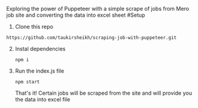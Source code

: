 Exploring the power of Puppeteer with a simple scrape of jobs from Mero job site and converting the data into excel sheet
#Setup
1. Clone this repo
```
https://github.com/taukirsheikh/scraping-job-with-puppeteer.git
```
2. Instal dependencies
   ```
   npm i
   ```
3. Run the index.js file
   ```
   npm start
   ```
   That's it! Certain jobs will be scraped from the site and will provide you the data into excel file
   
